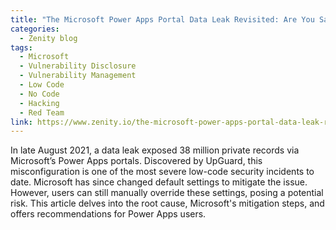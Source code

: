 ```yaml
---
title: "The Microsoft Power Apps Portal Data Leak Revisited: Are You Safe Now?"
categories:
  - Zenity blog
tags:
  - Microsoft
  - Vulnerability Disclosure
  - Vulnerability Management
  - Low Code
  - No Code
  - Hacking
  - Red Team
link: https://www.zenity.io/the-microsoft-power-apps-portal-data-leak-revisited-are-you-safe-now/
---
```


In late August 2021, a data leak exposed 38 million private records via Microsoft’s Power Apps portals. Discovered by UpGuard, this misconfiguration is one of the most severe low-code security incidents to date. Microsoft has since changed default settings to mitigate the issue. However, users can still manually override these settings, posing a potential risk. This article delves into the root cause, Microsoft's mitigation steps, and offers recommendations for Power Apps users.
